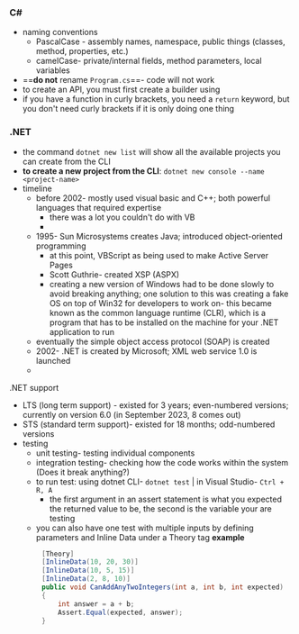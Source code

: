 ### C# #
- naming conventions
	- PascalCase - assembly names, namespace, public things (classes, method, properties, etc.)
	- camelCase- private/internal fields, method parameters, local variables
- ==**do not** rename `Program.cs`==- code will not work
- to create an API, you must first create a builder using 
- if you have a function in curly brackets, you need a `return` keyword, but you don't need curly brackets if it is only doing one thing
### .NET
- the command `dotnet new list` will show all the available projects you can create from the CLI
- **to create a new project from the CLI**: `dotnet new console --name <project-name>` 
- timeline
	- before 2002- mostly used visual basic and C++; both powerful languages that required expertise
		- there was a lot you couldn't do with VB
		- 
	- 1995- Sun Microsystems creates Java; introduced object-oriented programming
		- at this point, VBScript as being used to make Active Server Pages
		- Scott Guthrie- created XSP (ASPX)
		- creating a new version of Windows had to be done slowly to avoid breaking anything; one solution to this was creating a fake OS on top of Win32 for developers to work on- this became known as the common language runtime (CLR), which is a program that has to be installed on the machine for your .NET application to run
	- eventually the simple object access protocol (SOAP) is created
	- 2002- .NET is created by Microsoft; XML web service 1.0 is launched
	- 
.NET support
- LTS (long term support) - existed for 3 years; even-numbered versions; currently on version 6.0 (in September 2023, 8 comes out)
- STS (standard term support)- existed for 18 months; odd-numbered versions
- testing
	- unit testing- testing individual components
	- integration testing- checking how the code works within the system (Does it break anything?)
	- to run test: using dotnet CLI- `dotnet test` | in Visual Studio- `Ctrl + R, A`
		- the first argument in an assert statement is what you expected the returned value to be, the second is the variable your are testing
	- you can also have one test with multiple inputs by defining parameters and Inline Data under a Theory tag
**example** 
```csharp
        [Theory]
        [InlineData(10, 20, 30)]
        [InlineData(10, 5, 15)]
        [InlineData(2, 8, 10)]
        public void CanAddAnyTwoIntegers(int a, int b, int expected)
        {
            int answer = a + b;
            Assert.Equal(expected, answer);
        }
```

